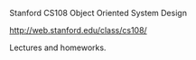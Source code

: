 Stanford CS108 Object Oriented System Design

http://web.stanford.edu/class/cs108/

Lectures and homeworks.